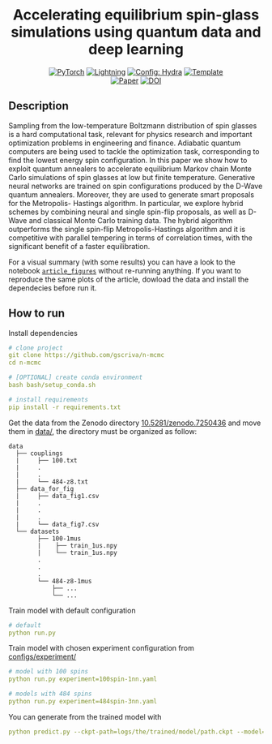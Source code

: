 <div align="center">

# Accelerating equilibrium spin-glass simulations using quantum data and deep learning

<a href="https://pytorch.org/get-started/locally/"><img alt="PyTorch" src="https://img.shields.io/badge/PyTorch-ee4c2c?logo=pytorch&logoColor=white"></a>
<a href="https://pytorchlightning.ai/"><img alt="Lightning" src="https://img.shields.io/badge/-Lightning-792ee5?logo=pytorchlightning&logoColor=white"></a>
<a href="https://hydra.cc/"><img alt="Config: Hydra" src="https://img.shields.io/badge/Config-Hydra-89b8cd"></a>
<a href="https://github.com/ashleve/lightning-hydra-template"><img alt="Template" src="https://img.shields.io/badge/-Lightning--Hydra--Template-017F2F?style=flat&logo=github&labelColor=gray"></a><br>
[![Paper](http://img.shields.io/badge/paper-SciPost%20Phys.%2015,%20018%20(2023)-B31B1B.svg)](https://scipost.org/10.21468/SciPostPhys.15.1.018)
[![DOI](https://zenodo.org/badge/542095061.svg)](https://zenodo.org/badge/latestdoi/542095061)

</div>

## Description

Sampling from the low-temperature Boltzmann distribution of spin glasses is a hard computational task, relevant for physics research and important optimization problems in engineering and finance.
Adiabatic quantum computers are being used to tackle the optimization task, corresponding to find the lowest energy spin configuration. In this paper we show how to exploit quantum annealers to accelerate equilibrium Markov chain Monte Carlo simulations of spin glasses at low but finite temperature. Generative neural networks are trained on spin configurations produced by the D-Wave quantum annealers. Moreover, they are used to generate smart proposals for the Metropolis-
Hastings algorithm. In particular, we explore hybrid schemes by combining neural and single spin-flip proposals, as well as D-Wave and classical Monte Carlo training data. The hybrid algorithm
outperforms the single spin-flip Metropolis-Hastings algorithm and it is competitive with parallel tempering in terms of correlation times, with the significant benefit of a faster equilibration.

For a visual summary (with some results) you can have a look to the notebook [`article_figures`](article_figures.ipynb) without re-running anything. If you want to reproduce the same plots of the article, dowload the data and install the dependecies before run it.    

## How to run
Install dependencies
```yaml
# clone project
git clone https://github.com/gscriva/n-mcmc
cd n-mcmc

# [OPTIONAL] create conda environment
bash bash/setup_conda.sh

# install requirements
pip install -r requirements.txt
```
Get the data from the Zenodo directory [10.5281/zenodo.7250436](https://doi.org/10.5281/zenodo.7250436) and move them in [data/](data/), the directory must be organized as follow:
```
data
  ├── couplings
  |     ├── 100.txt
  |     .
  |     .
  |     └── 484-z8.txt
  ├── data_for_fig
  |     ├── data_fig1.csv
  |     .
  |     .
  |     .
  |     └── data_fig7.csv
  └── datasets
        ├── 100-1mus
        |    ├── train_1us.npy
        |    └── train_1us.npy
        .
        .
        .
        └── 484-z8-1mus
            ├── ...
            └── ...
```

Train model with default configuration
```yaml
# default
python run.py
```

Train model with chosen experiment configuration from [configs/experiment/](configs/experiment/)
```yaml
# model with 100 spins
python run.py experiment=100spin-1nn.yaml

# models with 484 spins
python run.py experiment=484spin-3nn.yaml
```

You can generate from the trained model with 
```yaml
python predict.py --ckpt-path=logs/the/trained/model/path.ckpt --model=made 
```

<br>
